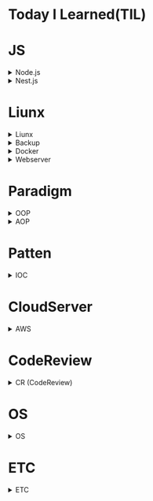 # Today I Learned(TIL)

# JS

<details>
<summary>Node.js</summary>

- [크롤링(스크래핑)하기](<https://github.com/tjrehdrms123/TIL/blob/main/study/JS/Node.js/%ED%81%AC%EB%A1%A4%EB%A7%81(%EC%8A%A4%ED%81%AC%EB%9E%98%ED%95%91)%ED%95%98%EA%B8%B0.md>)

</details>
<details>
<summary>Nest.js</summary>

- [Nestjs기본 예제](https://github.com/tjrehdrms123/TIL/blob/main/study/JS/Node.js/Nest.js/Basic/Nestjs%EA%B8%B0%EB%B3%B8%20%EC%98%88%EC%A0%9C.md)
- [Nestjs e2e jest 테스트 세팅 및 후기](https://github.com/tjrehdrms123/TIL/blob/main/study/JS/Node.js/Nest.js/Testing/Nestjs%20e2e%20jest%20%ED%85%8C%EC%8A%A4%ED%8A%B8%20%EC%84%B8%ED%8C%85%20%EB%B0%8F%20%ED%9B%84%EA%B8%B0.md)
- [Nest.js에서 wiston, moment, classValidaion을 사용해서 로그 생성 및 파일 관리하기](https://github.com/tjrehdrms123/TIL/blob/main/study/JS/Node.js/Nest.js/Utility/Nest.js%EC%97%90%EC%84%9C%20wiston%2C%20moment%2C%20classValidaion%EC%9D%84%20%EC%82%AC%EC%9A%A9%ED%95%B4%EC%84%9C%20%EB%A1%9C%EA%B7%B8%20%EC%83%9D%EC%84%B1%20%EB%B0%8F%20%ED%8C%8C%EC%9D%BC%20%EA%B4%80%EB%A6%AC%ED%95%98%EA%B8%B0.md)
- [Nestjs에서 S3를 사용해 이미지 업로드하기](https://github.com/tjrehdrms123/TIL/blob/main/study/JS/Node.js/Nest.js/Utility/Nestjs%EC%97%90%EC%84%9C%20S3%EB%A5%BC%20%EC%82%AC%EC%9A%A9%ED%95%B4%20%EC%9D%B4%EB%AF%B8%EC%A7%80%20%EC%97%85%EB%A1%9C%EB%93%9C%ED%95%98%EA%B8%B0.md)

</details>

# Liunx

<details>
<summary>Liunx</summary>

- [Datetime에 대해서](https://github.com/tjrehdrms123/TIL/blob/main/study/Liunx/Datetime%EC%97%90%20%EB%8C%80%ED%95%B4%EC%84%9C.md)

- [Hosting,DB 사용량 체크](https://github.com/tjrehdrms123/TIL/blob/main/study/Liunx/Hosting%2CDB%20%EC%82%AC%EC%9A%A9%EB%9F%89%20%EC%B2%B4%ED%81%AC.md)

- [SemrushBot 악성 봇 접근 차단하기](https://github.com/tjrehdrms123/TIL/blob/main/study/Liunx/SemrushBot%20%EC%95%85%EC%84%B1%20%EB%B4%87%20%EC%A0%91%EA%B7%BC%20%EC%B0%A8%EB%8B%A8%ED%95%98%EA%B8%B0.md)

- [Ubuntu16.04 영구 마운트](https://github.com/tjrehdrms123/TIL/blob/main/study/Liunx/Ubuntu16.04%20%EC%98%81%EA%B5%AC%20%EB%A7%88%EC%9A%B4%ED%8A%B8.md)

</details>

<details>
<summary>Backup</summary>

- [Crontab 으로 Rsync백업을 주기적으로 설정하기](https://github.com/tjrehdrms123/TIL/blob/main/study/Liunx/Backup/Crontab%20%EC%9C%BC%EB%A1%9C%20Rsync%EB%B0%B1%EC%97%85%EC%9D%84%20%EC%A3%BC%EA%B8%B0%EC%A0%81%EC%9C%BC%EB%A1%9C%20%EC%84%A4%EC%A0%95%ED%95%98%EA%B8%B0.md)

</details>

<details>
<summary>Docker</summary>

- [Docker expose란?](https://github.com/tjrehdrms123/TIL/blob/main/study/Liunx/Docker/Docker%20expose%EB%9E%80.md)

</details>

<details>
<summary>Webserver</summary>

- [Apache 가상 호스팅 설정](https://github.com/tjrehdrms123/TIL/blob/main/study/Liunx/Webserver/Apache/virtualhost.md)

</details>

# Paradigm

<details>
<summary>OOP</summary>

- [객채지향프로그래밍이란?](https://github.com/tjrehdrms123/TIL/blob/main/study/Paradigm/OOP/%EA%B0%9D%EC%B1%84%EC%A7%80%ED%96%A5%ED%94%84%EB%A1%9C%EA%B7%B8%EB%9E%98%EB%B0%8D%EC%9D%B4%EB%9E%80.md)

</details>

<details>
<summary>AOP</summary>

- [Nestjs의 Request lifecycle과 AOP](https://github.com/tjrehdrms123/TIL/blob/main/study/Paradigm/AOP/Nestjs%EC%9D%98%20Request%20lifecycle%EA%B3%BC%20AOP.md)

</details>

# Patten

<details>
<summary>IOC</summary>

- [Nestjs로 이해하는 IoC와 DI](https://github.com/tjrehdrms123/TIL/blob/main/study/Pattern/IoC/Nestjs%EB%A1%9C%20%EC%9D%B4%ED%95%B4%ED%95%98%EB%8A%94%20IoC%EC%99%80%20DI.md)

</details>

# CloudServer

<details>
<summary>AWS</summary>

- [AWS-Certified-Cloud-Practitioner자격증 공부](https://github.com/tjrehdrms123/TIL/blob/main/study/CloudServer/AWS/AWS-Certified-Cloud-Practitioner%EC%9E%90%EA%B2%A9%EC%A6%9D%20%EA%B3%B5%EB%B6%80.md)

</details>

# CodeReview

<details>
<summary>CR (CodeReview)</summary>

- [설문 DB 설계](https://github.com/tjrehdrms123/TIL/blob/main/study/Codereview/%EC%84%A4%EB%AC%B8%20DB%20%EC%84%A4%EA%B3%84.md)
- [예약 일정 페이지 속도 개선](https://github.com/tjrehdrms123/TIL/blob/main/study/Codereview/%EC%98%88%EC%95%BD%20%EC%9D%BC%EC%A0%95%20%ED%8E%98%EC%9D%B4%EC%A7%80%20%ED%8E%98%EC%9D%B4%EC%A7%80%EA%B0%80%20%EB%8A%90%EB%A0%A4%EC%9A%94.md)

</details>

# OS

<details>
<summary>OS</summary>

- [빌드가 뭐고 컴파일은 뭐지](https://github.com/tjrehdrms123/TIL/blob/main/study/Os/%EB%B9%8C%EB%93%9C%EA%B0%80%20%EB%AD%90%EA%B3%A0%20%EC%BB%B4%ED%8C%8C%EC%9D%BC%EC%9D%80%20%EB%AD%90%EC%A7%80.md)

</details>

# ETC

<details>
<summary>ETC</summary>

- [iptime에서 유동 IP를 사용할때 내부 웹서버 구축하는 방법](https://github.com/tjrehdrms123/TIL/blob/main/study/ETC/Iptime/iptime%EC%97%90%EC%84%9C%20%EC%9C%A0%EB%8F%99%20IP%EB%A5%BC%20%EC%82%AC%EC%9A%A9%ED%95%A0%EB%95%8C%20%EB%82%B4%EB%B6%80%20%EC%9B%B9%EC%84%9C%EB%B2%84%20%EA%B5%AC%EC%B6%95%ED%95%98%EB%8A%94%20%EB%B0%A9%EB%B2%95.md)

</details>
